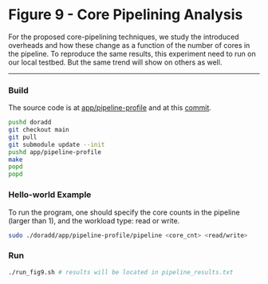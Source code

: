 # Figure 9 - Core Pipelining Analysis

For the proposed core-pipelining techniques, we study the introduced overheads and how these change as a function of the number of cores in the pipeline. To reproduce the same results, this experiment need to run on our local testbed. But the same trend will show on others as well.

---

### Build

The source code is at [app/pipeline-profile](https://github.com/doradd-rt/doradd/tree/main/app/pipeline-profile) and at this [commit](https://github.com/doradd-rt/doradd/tree/310320ea237f2303230bfbf1ec0b921620f87182).

```bash
pushd doradd
git checkout main
git pull
git submodule update --init
pushd app/pipeline-profile
make
popd
popd
```

### Hello-world Example

To run the program, one should specify the core counts in the pipeline (larger than 1), and the workload type: read or write.

```bash
sudo ./doradd/app/pipeline-profile/pipeline <core_cnt> <read/write>
```

### Run

```bash
./run_fig9.sh # results will be located in pipeline_results.txt
```
